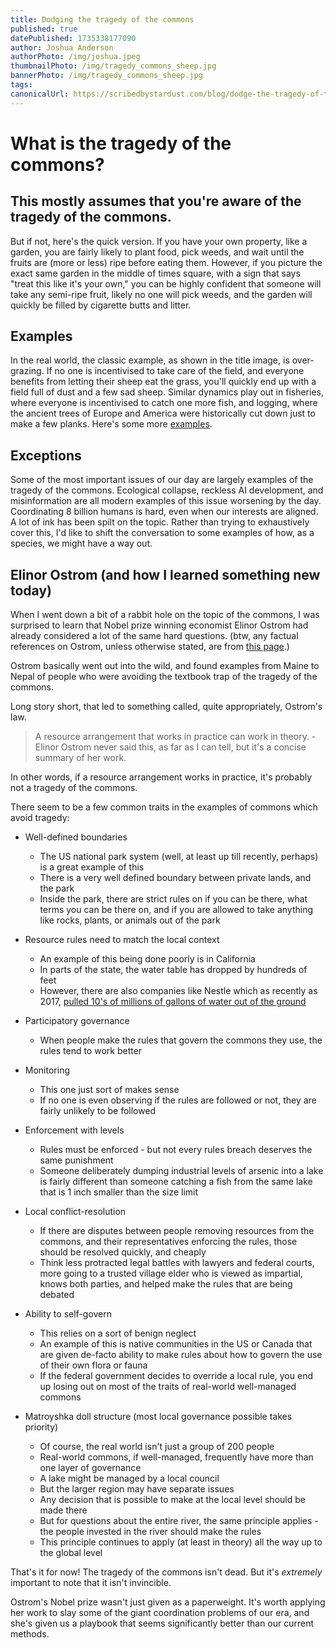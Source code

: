```yaml
---
title: Dodging the tragedy of the commons
published: true
datePublished: 1735338177090
author: Joshua Anderson
authorPhoto: /img/joshua.jpeg
thumbnailPhoto: /img/tragedy_commons_sheep.jpg
bannerPhoto: /img/tragedy_commons_sheep.jpg
tags:
canonicalUrl: https://scribedbystardust.com/blog/dodge-the-tragedy-of-the-commons
---
```


# What is the tragedy of the commons?

## This mostly assumes that you're aware of the tragedy of the commons.

But if not, here's the quick version. If you have your own property, like a garden, you are fairly likely to plant food, pick weeds, and wait until the fruits are (more or less) ripe before eating them.
However, if you picture the exact same garden in the middle of times square, with a sign that says "treat this like it's your own," you can be highly confident that someone will take any semi-ripe fruit, likely no one will pick weeds, and the garden will quickly be filled by cigarette butts and litter.

## Examples

In the real world, the classic example, as shown in the title image, is over-grazing. If no one is incentivised to take care of the field, and everyone benefits from letting their sheep eat the grass, you'll quickly end up with a field full of dust and a few sad sheep. Similar dynamics play out in fisheries, where everyone is incentivised to catch one more fish, and logging, where the ancient trees of Europe and America were historically cut down just to make a few planks.
Here's some more [examples](https://en.wikipedia.org/wiki/Tragedy_of_the_commons).

## Exceptions

Some of the most important issues of our day are largely examples of the tragedy of the commons. Ecological collapse, reckless AI development, and misinformation are all modern examples of this issue worsening by the day. Coordinating 8 billion humans is hard, even when our interests are aligned. A lot of ink has been spilt on the topic. Rather than trying to exhaustively cover this, I'd like to shift the conversation to some examples of how, as a species, we might have a way out.

## Elinor Ostrom (and how I learned something new today)

When I went down a bit of a rabbit hole on the topic of the commons, I was surprised to learn that Nobel prize winning economist Elinor Ostrom had already considered a lot of the same hard questions. (btw, any factual references on Ostrom, unless otherwise stated, are from [this page](https://en.wikipedia.org/wiki/Elinor_Ostrom#Ostrom's_law).)

Ostrom basically went out into the wild, and found examples from Maine to Nepal of people who were avoiding the textbook trap of the tragedy of the commons.

Long story short, that led to something called, quite appropriately, Ostrom's law.

> A resource arrangement that works in practice can work in theory. - Elinor Ostrom never said this, as far as I can tell, but it's a concise summary of her work.

In other words, if a resource arrangement works in practice, it's probably not a tragedy of the commons.

There seem to be a few common traits in the examples of commons which avoid tragedy:

-   Well-defined boundaries

    -   The US national park system (well, at least up till recently, perhaps) is a great example of this
    -   There is a very well defined boundary between private lands, and the park
    -   Inside the park, there are strict rules on if you can be there, what terms you can be there on, and if you are allowed to take anything like rocks, plants, or animals out of the park

-   Resource rules need to match the local context

    -   An example of this being done poorly is in California
    -   In parts of the state, the water table has dropped by hundreds of feet
    -   However, there are also companies like Nestle which as recently as 2017, [pulled 10's of millions of gallons of water out of the ground](https://www.theguardian.com/us-news/2021/apr/27/california-nestle-water-san-bernardino-forest-drought)

-   Participatory governance

    -   When people make the rules that govern the commons they use, the rules tend to work better

-   Monitoring

    -   This one just sort of makes sense
    -   If no one is even observing if the rules are followed or not, they are fairly unlikely to be followed

-   Enforcement with levels

    -   Rules must be enforced - but not every rules breach deserves the same punishment
    -   Someone deliberately dumping industrial levels of arsenic into a lake is fairly different than someone catching a fish from the same lake that is 1 inch smaller than the size limit

-   Local conflict-resolution

    -   If there are disputes between people removing resources from the commons, and their representatives enforcing the rules, those should be resolved quickly, and cheaply
    -   Think less protracted legal battles with lawyers and federal courts, more going to a trusted village elder who is viewed as impartial, knows both parties, and helped make the rules that are being debated

-   Ability to self-govern

    -   This relies on a sort of benign neglect
    -   An example of this is native communities in the US or Canada that are given de-facto ability to make rules about how to govern the use of their own flora or fauna
    -   If the federal government decides to override a local rule, you end up losing out on most of the traits of real-world well-managed commons

-   Matroyshka doll structure (most local governance possible takes priority)
    -   Of course, the real world isn't just a group of 200 people
    -   Real-world commons, if well-managed, frequently have more than one layer of governance
    -   A lake might be managed by a local council
    -   But the larger region may have separate issues
    -   Any decision that is possible to make at the local level should be made there
    -   But for questions about the entire river, the same principle applies - the people invested in the river should make the rules
    -   This principle continues to apply (at least in theory) all the way up to the global level

That's it for now! The tragedy of the commons isn't dead. But it's _extremely_ important to note that it isn't invincible.

Ostrom's Nobel prize wasn't just given as a paperweight. It's worth applying her work to slay some of the giant coordination problems of our era, and she's given us a playbook that seems significantly better than our current methods.

